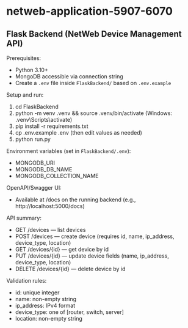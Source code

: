 # netweb-application-5907-6070

## Flask Backend (NetWeb Device Management API)

Prerequisites:
- Python 3.10+
- MongoDB accessible via connection string
- Create a `.env` file inside `FlaskBackend/` based on `.env.example`

Setup and run:
1. cd FlaskBackend
2. python -m venv .venv && source .venv/bin/activate  (Windows: .venv\Scripts\activate)
3. pip install -r requirements.txt
4. cp .env.example .env  (then edit values as needed)
5. python run.py

Environment variables (set in `FlaskBackend/.env`):
- MONGODB_URI
- MONGODB_DB_NAME
- MONGODB_COLLECTION_NAME

OpenAPI/Swagger UI:
- Available at /docs on the running backend (e.g., http://localhost:5000/docs)

API summary:
- GET /devices — list devices
- POST /devices — create device (requires id, name, ip_address, device_type, location)
- GET /devices/{id} — get device by id
- PUT /devices/{id} — update device fields (name, ip_address, device_type, location)
- DELETE /devices/{id} — delete device by id

Validation rules:
- id: unique integer
- name: non-empty string
- ip_address: IPv4 format
- device_type: one of [router, switch, server]
- location: non-empty string
